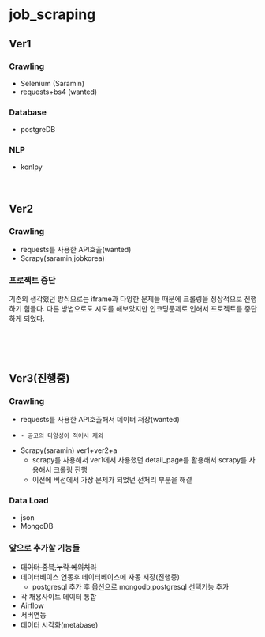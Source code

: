 # job_scraping

## Ver1

### Crawling
- Selenium (Saramin)
- requests+bs4 (wanted)
### Database
- postgreDB
### NLP
- konlpy
<br><br><br>


## Ver2

### Crawling
- requests를 사용한 API호출(wanted)
- Scrapy(saramin,jobkorea)

### 프로젝트 중단
기존의 생각했던 방식으로는 iframe과 다양한 문제들 때문에 크롤링을 정상적으로 진행하기 힘들다. 
다른 방법으로도 시도를 해보았지만 인코딩문제로 인해서 프로젝트를 중단하게 되었다.

<br><br><br>
## Ver3(진행중)

### Crawling
- requests를 사용한 API호출해서 데이터 저장(wanted)
- ~~~requests를 사용해서 API호출해서 데이터 저장(programmers)(중단)
  - 공고의 다양성이 적어서 제외
- Scrapy(saramin) ver1+ver2+a
  - scrapy를 사용해서 ver1에서 사용했던 detail_page를 활용해서 scrapy를 사용해서 크롤링 진행
  - 이전에 버전에서 가장 문제가 되었던 전처리 부분을 해결
  
### Data Load
- json
- MongoDB

### 앞으로 추가할 기능들
- ~~데이터 중복,누락 예외처리~~
- 데이터베이스 연동후 데이터베이스에 자동 저장(진행중)
  - postgresql 추가 후 옵션으로 mongodb,postgresql 선택기능 추가
- 각 채용사이트 데이터 통합
- Airflow
- 서버연동
- 데이터 시각화(metabase)



